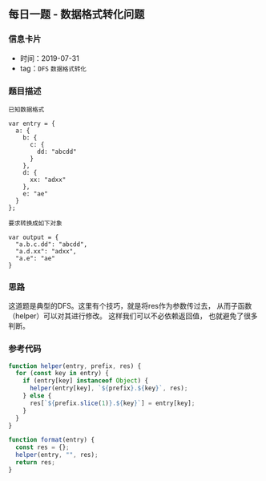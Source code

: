## 每日一题 - 数据格式转化问题

### 信息卡片

- 时间：2019-07-31
- tag：`DFS` `数据格式转化`

### 题目描述

```
已知数据格式

var entry = {
  a: {
    b: {
      c: {
        dd: "abcdd"
      }
    },
    d: {
      xx: "adxx"
    },
    e: "ae"
  }
};

要求转换成如下对象

var output = {
  "a.b.c.dd": "abcdd",
  "a.d.xx": "adxx",
  "a.e": "ae"
}

```

### 思路

这道题是典型的DFS。这里有个技巧，就是将res作为参数传过去，
从而子函数（helper）可以对其进行修改。 这样我们可以不必依赖返回值，
也就避免了很多判断。

### 参考代码

```js
function helper(entry, prefix, res) {
  for (const key in entry) {
    if (entry[key] instanceof Object) {
      helper(entry[key], `${prefix}.${key}`, res);
    } else {
      res[`${prefix.slice(1)}.${key}`] = entry[key];
    }
  }
}

function format(entry) {
  const res = {};
  helper(entry, "", res);
  return res;
}
```
